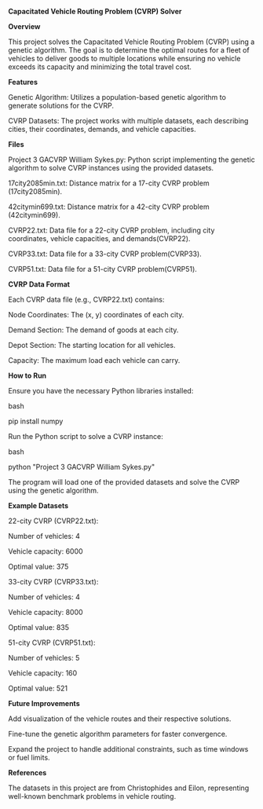 **Capacitated Vehicle Routing Problem (CVRP) Solver**

**Overview**

This project solves the Capacitated Vehicle Routing Problem (CVRP) using a genetic algorithm. The goal is to determine the optimal routes for a fleet of vehicles to deliver goods to multiple locations while ensuring no vehicle exceeds its capacity and minimizing the total travel cost.

**Features**

Genetic Algorithm: Utilizes a population-based genetic algorithm to generate solutions for the CVRP.

CVRP Datasets: The project works with multiple datasets, each describing cities, their coordinates, demands, and vehicle capacities.

**Files**

Project 3 GACVRP William Sykes.py: Python script implementing the genetic algorithm to solve CVRP instances using the provided datasets.

17city2085min.txt: Distance matrix for a 17-city CVRP problem​(17city2085min).

42citymin699.txt: Distance matrix for a 42-city CVRP problem​(42citymin699).

CVRP22.txt: Data file for a 22-city CVRP problem, including city coordinates, vehicle capacities, and demands​(CVRP22).

CVRP33.txt: Data file for a 33-city CVRP problem​(CVRP33).

CVRP51.txt: Data file for a 51-city CVRP problem​(CVRP51).

**CVRP Data Format**

Each CVRP data file (e.g., CVRP22.txt) contains:

Node Coordinates: The (x, y) coordinates of each city.

Demand Section: The demand of goods at each city.

Depot Section: The starting location for all vehicles.

Capacity: The maximum load each vehicle can carry.

**How to Run**

Ensure you have the necessary Python libraries installed:

bash

pip install numpy

Run the Python script to solve a CVRP instance:

bash

python "Project 3 GACVRP William Sykes.py"

The program will load one of the provided datasets and solve the CVRP using the genetic algorithm.

**Example Datasets**

22-city CVRP (CVRP22.txt):

Number of vehicles: 4

Vehicle capacity: 6000

Optimal value: 375

33-city CVRP (CVRP33.txt):

Number of vehicles: 4

Vehicle capacity: 8000

Optimal value: 835

51-city CVRP (CVRP51.txt):

Number of vehicles: 5

Vehicle capacity: 160

Optimal value: 521

**Future Improvements**

Add visualization of the vehicle routes and their respective solutions.

Fine-tune the genetic algorithm parameters for faster convergence.

Expand the project to handle additional constraints, such as time windows or fuel limits.

**References**

The datasets in this project are from Christophides and Eilon, representing well-known benchmark problems in vehicle routing.
